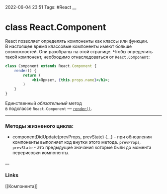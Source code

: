 2022-06-04 23:51
Tags: #React
__
# class React.Component
React позволяет определять компоненты как классы или функции. В настоящее время классовые компоненты имеют больше возможностей. Они разобраны на этой странице. Чтобы определить такой компонент, необходимо отнаследоваться от `React.Component`:

```jsx
class Component extends React.Component {
	render() {  
	    return (
			<h1>Привет, {this.props.name}</h1>;
		)
	}
}

```

Единственный _обязательный_ метод в подклассе `React.Component` — [`render()`](https://ru.reactjs.org/docs/react-component.html#render).

---
### Методы жизненого цикла:

- componentDidUpdate(prevProps, prevState) {...} - при обновлении компоненты выполняет код внутки этого метода.
	`prevProps`, `prevState` - это предыдущие значания которые были до момента перерисовки компоненты.

__
### Links
[[Компонента]]